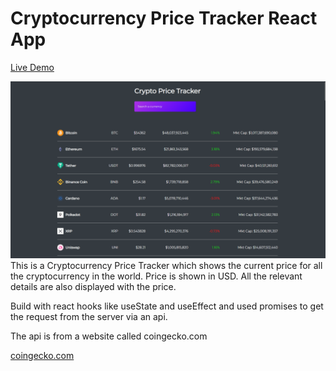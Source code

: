 # Cryptocurrency Price Tracker React App

[Live Demo](https://competent-liskov-942e07.netlify.app/)

<img src="./Screenshot (842).png" alt="the screenshot of the app large screen"/>
This is a Cryptocurrency Price Tracker which shows the current price for all the cryptocurrency in the world. Price is shown in USD. All the relevant details are also displayed with the price.

Build with react hooks like useState and useEffect and used promises to get the request from the server via an api. 

The api is from a website called coingecko.com

[coingecko.com](https://coingecko.com/)
